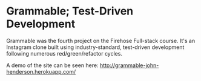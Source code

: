 # Grammable; Test-Driven Development

Grammable was the fourth project on the Firehose Full-stack course. It's an Instagram clone built using industry-standard, test-driven development following numerous red/green/refactor cycles.

A demo of the site can be seen here: http://grammable-john-henderson.herokuapp.com/
